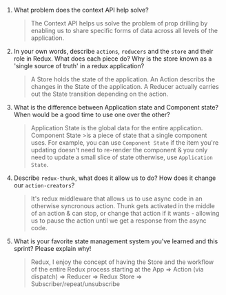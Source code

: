 1. What problem does the context API help solve?
   > The Context API helps us solve the problem of prop drilling by enabling us to share specific forms of data across all levels of the application.

2) In your own words, describe `actions`, `reducers` and the `store` and their role in Redux. What does each piece do? Why is the store known as a 'single source of truth' in a redux application?
   > A Store holds the state of the application.
   > An Action describs the changes in the State of the application.
   > A Reducer actually carries out the State transition depending on the action.

3. What is the difference between Application state and Component state? When would be a good time to use one over the other?

   > Application State is the global data for the entire application. Component State >is a piece of state that a single component uses. For example, you can use `Component State` if the item you're updating doesn't need to re-render the component & you only need to update a small slice of state otherwise, use `Application State`.

4. Describe `redux-thunk`, what does it allow us to do? How does it change our `action-creators`?

   > It's redux middleware that allows us to use async code in an otherwise syncronous action. Thunk gets activated in the middle of an action & can stop, or change that action if it wants - allowing us to pause the action until we get a response from the async code.

5. What is your favorite state management system you've learned and this sprint? Please explain why!
   > Redux, I enjoy the concept of having the Store and the workflow of the entire Redux process starting at the App => Action (via dispatch) => Reducer => Redux Store => Subscriber/repeat/unsubscribe
